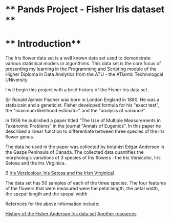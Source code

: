 # ** Pands Project - Fisher Iris dataset **

# ** Introduction**

The Iris flower data set is a well known data set used to demonstrate various statistical models or algorithims. This data set is the core focus of presenting my learning in the Programming and Scripting module of the Higher Diploma in Data Anslytics from the ATU - the ATlantic Technologcal UNiversity

I will begin this project with a brief history of the Fisher Iris data set.

Sir Ronald Aylmer Fischer was born in London England in 1890. He was a statisicain and a geneticist. Fisher developed formula for his "exact test", the "maximum likelihood estimator" and the "analysis of variance".

In 1936 he published a paper titled "The Use of Multiple Measurements in Taxanomic Problems" in the journal "Annals of Eugenics". In this paper he described a linear function to differentiate between three species of the Iris flower genus.

The data he used in the paper was collected by botanist Edgar Anderson in the Gaspe Peninsula of Canada. The collected data quantifies the morphologic variations of 3 species of Iris flowers : the Iris Versicolor, Iris Setosa and the Iris Virginica.

[! [Iris Versicolour, Iris Setosa and the Irish Virginica](https://www.google.com/imgres?imgurl=https%3A%2F%2Fs3.amazonaws.com%2Fassets.datacamp.com%2Fblog_assets%2FMachine%2BLearning%2BR%2Firis-machinelearning.png&tbnid=P-PGjABuYKeYpM&vet=12ahUKEwjGwrvMpOz9AhVEFMAKHa9qCdgQMygAegUIARCUAQ..i&imgrefurl=http%3A%2F%2Fwww.lac.inpe.br%2F~rafael.santos%2FDocs%2FCAP394%2FWholeStory-Iris.html&docid=DWcNzEt0Tz4F4M&w=1275&h=477&q=3%20species%20of%20irish%20flowers%20in%20the%20data%20set&ved=2ahUKEwjGwrvMpOz9AhVEFMAKHa9qCdgQMygAegUIARCUAQ)]

The data set has 50 samples of each of the three species. The four features of the flowers that were measured were the petal length, the petal width, the spepal length and the spepal width

Refernces for the above information include:

[History of the Fisher Anderson Iris data set](https://kaggle.com/datasets/arshid/iris-flower-dataset)
[Another resources](https://towardsdatascience.com/the-iris-dataset-a-little-bit-of-history-and-biology-fb4812f5a7b5)